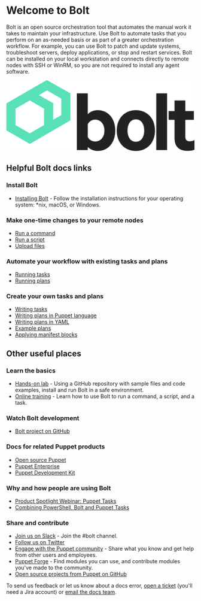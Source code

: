 # Welcome to Bolt

Bolt is an open source orchestration tool that automates the manual work it takes to maintain your infrastructure. Use Bolt to automate tasks that you perform on an as-needed basis or as part of a greater orchestration workflow. For example, you can use Bolt to patch and update systems, troubleshoot servers, deploy applications, or stop and restart services. Bolt can be installed on your local workstation and connects directly to remote nodes with SSH or WinRM, so you are not required to install any agent software.

<img src="bolt-logo-dark.png" max-width="420"/> 

## Helpful Bolt docs links

### Install Bolt
+ [Installing Bolt](bolt_installing.md#) - Follow the installation instructions for your operating system: *nix, macOS, or Windows.<br/>

### Make one-time changes to your remote nodes
+ [Run a command](running_bolt_commands.md#)
+ [Run a script](running_bolt_commands.md#)
+ [Upload files](running_bolt_commands.md#)

### Automate your workflow with existing tasks and plans
+ [Running tasks](bolt_running_tasks.md#)
+ [Running plans](bolt_running_plans.md#)

### Create your own tasks and plans
+ [Writing tasks](writing_tasks.md#)
+ [Writing plans in Puppet language](writing_plans.md#)
+ [Writing plans in YAML](writing_yaml_plans.md#)
+ [Example plans](writing_plans.md#)
+ [Applying manifest blocks](applying_manifest_blocks.md#)

## Other useful places

### Learn the basics
+ [Hands-on lab](https://puppetlabs.github.io/bolt/) - Using a GitHub repository with sample files and code examples, install and run Bolt in a safe environment.
+ [Online training](https://learn.puppet.com/course/puppet-orchestration-bolt-and-tasks?_ga=2.158319738.1526297716.1533055277-261802629.1531434605) - Learn how to use Bolt to run a command, a script, and a task.
 
### Watch Bolt development
+ [Bolt project on GitHub](https://github.com/puppetlabs/bolt)

### Docs for related Puppet products
+ [Open source Puppet](https://puppet.com/docs/puppet/latest/index.html)
+ [Puppet Enterprise](https://puppet.com/docs/pe/latest/pe_user_guide.html)
+ [Puppet Development Kit](https://puppet.com/docs/pdk/latest/pdk.html)

### Why and how people are using Bolt
+ [Product Spotlight Webinar: Puppet Tasks](https://puppet.com/resources/webinar/product-spotlight-webinar-puppet-taskstm)
+ [Combining PowerShell, Bolt and Puppet Tasks](https://puppet.com/blog/combining-powershell-bolt-and-puppet-tasks-part-1)

### Share and contribute
+ [Join us on Slack](https://slack.puppet.com/) - Join the \#bolt channel.
+ [Follow us on Twitter](https://twitter.com/puppetize/)
+ [Engage with the Puppet community](https://puppet.com/community) - Share what you know and get help from other users and employees.
+ [Puppet Forge](https://forge.puppet.com) - Find modules you can use, and contribute modules you've made to the community.
+ [Open source projects from Puppet on GitHub](https://github.com/puppetlabs/)

To send us feedback or let us know about a docs error, [open a ticket](https://tickets.puppetlabs.com/browse/DOCUMENT/?selectedTab=com.atlassian.jira.jira-projects-plugin:summary-panel) \(you'll need a Jira account\) or [email the docs team](mailto:docs@puppet.com).

